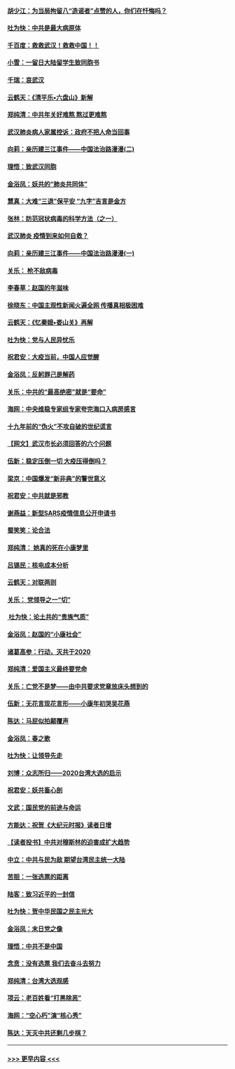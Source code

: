 #### [胡少江：为当局拘留八“造谣者”点赞的人，你们在忏悔吗？](../pages/nsc993/n11836801.md?t=02011633) 
#### [吐为快：中共是最大病原体](../pages/nsc993/n11836748.md?t=02011633) 
#### [千百度：救救武汉！救救中国！！](../pages/nsc993/n11836145.md?t=02011633) 
#### [小雪：一留日大陆留学生致同胞书](../pages/nsc993/n11834624.md?t=02011633) 
#### [千瑞：哀武汉](../pages/nsc993/n11833647.md?t=02011633) 
#### [云鹤天：《清平乐▪六盘山》新解](../pages/nsc993/n11833611.md?t=02011633) 
#### [郑纯清：中共年关好难熬 熬过更难熬](../pages/nsc993/n11833489.md?t=02011633) 
#### [武汉肺炎病人家属控诉：政府不把人命当回事](../pages/nsc993/n11833205.md?t=02011633) 
#### [向莉：亲历建三江事件——中国法治路漫漫(二)](../pages/nsc993/n11829102.md?t=02011633) 
#### [理悟：致武汉同胞](../pages/nsc993/n11831522.md?t=02011633) 
#### [金浴凤：妖共的“肺炎共同体”](../pages/nsc993/n11829448.md?t=02011633) 
#### [慧真：大难“三退”保平安 “九字”吉言是金方](../pages/nsc993/n11829501.md?t=02011633) 
#### [张林：防范冠状病毒的科学方法（之一）](../pages/nsc993/n11828618.md?t=02011633) 
#### [武汉肺炎 疫情到来如何自救？](../pages/nsc993/n11827632.md?t=02011633) 
#### [向莉：亲历建三江事件——中国法治路漫漫(一)](../pages/nsc993/n11827190.md?t=02011633) 
#### [关乐： 枪不敌病毒](../pages/nsc993/n11826746.md?t=02011633) 
#### [李春草：赵国的年滋味](../pages/nsc993/n11826321.md?t=02011633) 
#### [徐晓东：中国主观性新闻火遍全网 传播真相极困难](../pages/nsc993/n11826508.md?t=02011633) 
#### [云鹤天：《忆秦娥▪娄山关》再解](../pages/nsc993/n11824682.md?t=02011633) 
#### [吐为快：党与人民异忧乐](../pages/nsc993/n11824660.md?t=02011633) 
#### [祝君安：大疫当前，中国人应觉醒](../pages/nsc993/n11821946.md?t=02011633) 
#### [金浴凤：反躬罪己是解药](../pages/nsc993/n11820280.md?t=02011633) 
#### [关乐：中共的“最高绝密”就是“要命”](../pages/nsc993/n11816946.md?t=02011633) 
#### [海网：中央维稳专家组专家夸完海口入病房感言](../pages/nsc993/n11815138.md?t=02011633) 
#### [十九年前的“伪火”不攻自破的世纪谎言](../pages/nsc993/n11813238.md?t=02011633) 
#### [【网文】武汉市长必须回答的六个问题](../pages/nsc993/n11813848.md?t=02011633) 
#### [伍新：稳定压倒一切 大疫压得倒吗？](../pages/nsc993/n11812634.md?t=02011633) 
#### [梁京：中国爆发“新非典”的警世意义](../pages/nsc993/n11812554.md?t=02011633) 
#### [祝君安：中共就是邪教](../pages/nsc993/n11812431.md?t=02011633) 
#### [谢燕益：新型SARS疫情信息公开申请书](../pages/nsc993/n11808840.md?t=02011633) 
#### [蜀笑笑：论合法](../pages/nsc993/n11808064.md?t=02011633) 
#### [郑纯清： 她真的死在小康梦里](../pages/nsc993/n11806623.md?t=02011633) 
#### [吕锡民：核电成本分析](../pages/nsc993/n11806284.md?t=02011633) 
#### [云鹤天：对联两则](../pages/nsc993/n11805957.md?t=02011633) 
#### [关乐： 党领导之一“切”](../pages/nsc993/n11804505.md?t=02011633) 
#### [ 吐为快：论土共的“贵族气质”](../pages/nsc993/n11804490.md?t=02011633) 
#### [金浴凤：赵国的“小康社会”](../pages/nsc993/n11804452.md?t=02011633) 
#### [诸葛高参：行动，灭共于2020](../pages/nsc993/n11804120.md?t=02011633) 
#### [郑纯清：爱国主义最终要党命](../pages/nsc993/n11802197.md?t=02011633) 
#### [关乐：亡党不是梦——由中共要求党章放床头想到的](../pages/nsc993/n11802156.md?t=02011633) 
#### [伍新：无花言现花言形——小康年初哭吴花燕](../pages/nsc993/n11800044.md?t=02011633) 
#### [陈达：马屁似拍颠覆声](../pages/nsc993/n11800010.md?t=02011633) 
#### [金浴凤：春之歌](../pages/nsc993/n11797687.md?t=02011633) 
#### [吐为快：让领导先走](../pages/nsc993/n11797512.md?t=02011633) 
#### [刘博：众志所归——2020台湾大选的启示](../pages/nsc993/n11796878.md?t=02011633) 
#### [祝君安：妖共畜心剖](../pages/nsc993/n11794273.md?t=02011633) 
#### [文武：国民党的前途与命运](../pages/nsc993/n11794198.md?t=02011633) 
#### [方能达：祝贺《大纪元时报》读者日增](../pages/nsc993/n11793807.md?t=02011633) 
#### [【读者投书】中共对穆斯林的迫害成扩大趋势](../pages/nsc993/n11791371.md?t=02011633) 
#### [中立：中共与民为敌 期望台湾民主统一大陆](../pages/nsc993/n11790392.md?t=02011633) 
#### [苦胆：一张选票的距离](../pages/nsc993/n11788914.md?t=02011633) 
#### [陆客：致习近平的一封信](../pages/nsc993/n11788867.md?t=02011633) 
#### [吐为快：贺中华民国之民主光大](../pages/nsc993/n11788618.md?t=02011633) 
#### [金浴凤：末日党之像](../pages/nsc993/n11787475.md?t=02011633) 
#### [理悟：中共不是中国](../pages/nsc993/n11787463.md?t=02011633) 
#### [念贲：没有选票  我们去奋斗去努力](../pages/nsc993/n11787398.md?t=02011633) 
#### [郑纯清：台湾大选观感](../pages/nsc993/n11786210.md?t=02011633) 
#### [项云：老百姓看“打黑除恶”](../pages/nsc993/n11785398.md?t=02011633) 
#### [海网：“空心朽”演“核心秀”](../pages/nsc993/n11783874.md?t=02011633) 
#### [陈达：天灭中共还剩几步棋？](../pages/nsc993/n11783719.md?t=02011633) 

----
#### [ >>> 更早内容 <<< ](../indexes/nsc993-earlier.md)
